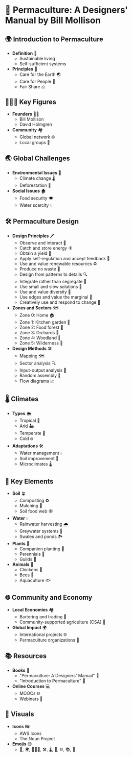 
# 🌱 Permaculture: A Designers' Manual by Bill Mollison

## 🌍 Introduction to Permaculture
- **Definition** 🌿
  - Sustainable living
  - Self-sufficient systems
- **Principles** 📜
  - Care for the Earth 🌏
  - Care for People 👥
  - Fair Share ⚖️

## 🧑‍🤝‍🧑 Key Figures
- **Founders** 👨‍🏫
  - Bill Mollison
  - David Holmgren
- **Community** 🏘️
  - Global network 🌐
  - Local groups 🏡

## 🌏 Global Challenges
- **Environmental Issues** 🌳
  - Climate change 🌡️
  - Deforestation 🌲
- **Social Issues** 🏚️
  - Food security 🍽️
  - Water scarcity 💧

## 🛠️ Permaculture Design
- **Design Principles** 🖊️
  - Observe and interact 👀
  - Catch and store energy ☀️
  - Obtain a yield 🌾
  - Apply self-regulation and accept feedback 🔄
  - Use and value renewable resources ♻️
  - Produce no waste 🚯
  - Design from patterns to details 🔍
  - Integrate rather than segregate 🤝
  - Use small and slow solutions 🐢
  - Use and value diversity 🌸
  - Use edges and value the marginal 🌿
  - Creatively use and respond to change 🔄
- **Zones and Sectors** 🗺️
  - Zone 0: Home 🏠
  - Zone 1: Kitchen garden 🌿
  - Zone 2: Food forest 🌳
  - Zone 3: Orchards 🍎
  - Zone 4: Woodland 🌲
  - Zone 5: Wilderness 🦌
- **Design Methods** 🛠️
  - Mapping 🗺️
  - Sector analysis 🔍
  - Input-output analysis 🔄
  - Random assembly 🎲
  - Flow diagrams 📈

## 🌡️ Climates
- **Types** 🌦️
  - Tropical 🌴
  - Arid 🏜️
  - Temperate 🍂
  - Cold ❄️
- **Adaptations** 🛠️
  - Water management 💧
  - Soil improvement 🌱
  - Microclimates 🌡️

## 🌾 Key Elements
- **Soil** 🪴
  - Composting ♻️
  - Mulching 🍂
  - Soil food web 🕸️
- **Water** 💧
  - Rainwater harvesting 🌧️
  - Greywater systems 🚰
  - Swales and ponds 🏞️
- **Plants** 🌿
  - Companion planting 🌻
  - Perennials 🌼
  - Guilds 🌳
- **Animals** 🐓
  - Chickens 🐔
  - Bees 🐝
  - Aquaculture 🐟

## 🌐 Community and Economy
- **Local Economies** 🏘️
  - Bartering and trading 💱
  - Community-supported agriculture (CSA) 🌾
- **Global Impact** 🌍
  - International projects 🌐
  - Permaculture organizations 🏢

## 📚 Resources
- **Books** 📖
  - "Permaculture: A Designers' Manual" 📘
  - "Introduction to Permaculture" 📗
- **Online Courses** 💻
  - MOOCs 🌐
  - Webinars 🎥

## 🎨 Visuals
- **Icons** 🖼️
  - AWS Icons
  - The Noun Project
- **Emojis** 😊
  - 🌱, 🌍, 🧑‍🤝‍🧑, 🛠️, 🌡️, 🌾, 🌐, 📚, 🎨
